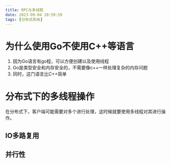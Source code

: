 ```yaml
---
title: RPC与多线程
date: 2023-09-04 20:59:59
tags: [分布式系统]
---
```


# 为什么使用Go不使用C++等语言
1. 因为Go语言有go程，可以方便创建以及使用线程
2. Go是类型安全和内存安全的，不需要像c++一样处理复杂的内存问题
3. 同时，这门语言比C++简单

# 分布式下的多线程操作

在分布式下，客户端可能需要对多个进行处理，这时候就要使用多线程对其进行操作。

## IO多路复用

## 并行性


